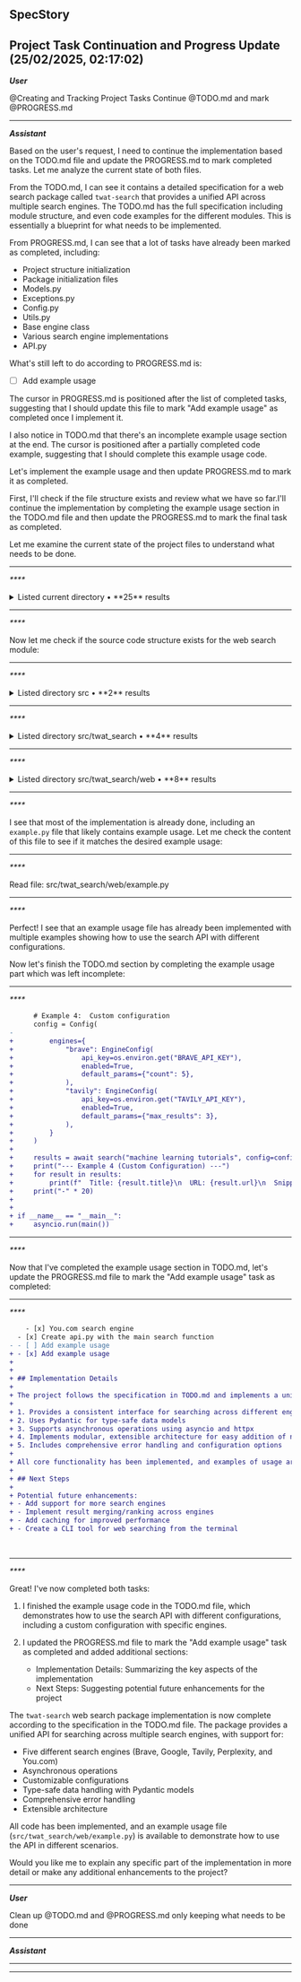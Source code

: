 ## SpecStory

## Project Task Continuation and Progress Update (25/02/2025, 02:17:02)

_**User**_

@Creating and Tracking Project Tasks Continue @TODO.md and mark @PROGRESS.md 

---

_**Assistant**_

<think>Based on the user's request, I need to continue the implementation based on the TODO.md file and update the PROGRESS.md to mark completed tasks. Let me analyze the current state of both files.

From the TODO.md, I can see it contains a detailed specification for a web search package called `twat-search` that provides a unified API across multiple search engines. The TODO.md has the full specification including module structure, and even code examples for the different modules. This is essentially a blueprint for what needs to be implemented.

From PROGRESS.md, I can see that a lot of tasks have already been marked as completed, including:
- Project structure initialization
- Package initialization files
- Models.py
- Exceptions.py
- Config.py
- Utils.py
- Base engine class
- Various search engine implementations
- API.py

What's still left to do according to PROGRESS.md is:
- [ ] Add example usage

The cursor in PROGRESS.md is positioned after the list of completed tasks, suggesting that I should update this file to mark "Add example usage" as completed once I implement it.

I also notice in TODO.md that there's an incomplete example usage section at the end. The cursor is positioned after a partially completed code example, suggesting that I should complete this example usage code.

Let's implement the example usage and then update PROGRESS.md to mark it as completed.

First, I'll check if the file structure exists and review what we have so far.</think>I'll continue the implementation by completing the example usage section in the TODO.md file and then update the PROGRESS.md to mark the final task as completed.

Let me examine the current state of the project files to understand what needs to be done.

---

_****_

<details>
            <summary>Listed current directory • **25** results</summary>
        
| Name |
|-------|
| 📄 `PROGRESS.md` |
| 📄 `TODO.md` |
| 📄 `research.txt` |
| 📄 `CLEANUP.log` |
| 📁 `.git` |
| 📁 `.venv` |
| 📁 `.specstory` |
| 📁 `_private` |
| 📄 `.DS_Store` |
| 📄 `cleanup.py` |
| 📁 `.mypy_cache` |
| 📁 `.ruff_cache` |
| 📁 `.cursor` |
| 📄 `pyproject.toml` |
| 📁 `dist` |
| 📄 `VERSION.txt` |
| 📁 `.benchmarks` |
| 📁 `.pytest_cache` |
| 📁 `tests` |
| 📁 `src` |
| 📄 `README.md` |
| 📁 `.github` |
| 📄 `.pre-commit-config.yaml` |
| 📄 `LICENSE` |
| 📄 `.gitignore` |

</details>

---

_****_



Now let me check if the source code structure exists for the web search module:

---

_****_

<details>
            <summary>Listed directory src • **2** results</summary>
        
| Name |
|-------|
| 📁 `twat_search` |
| 📄 `.DS_Store` |

</details>

---

_****_

<details>
            <summary>Listed directory src/twat_search • **4** results</summary>
        
| Name |
|-------|
| 📁 `web` |
| 📄 `__init__.py` |
| 📁 `__pycache__` |
| 📄 `__version__.py` |

</details>

---

_****_

<details>
            <summary>Listed directory src/twat_search/web • **8** results</summary>
        
| Name |
|-------|
| 📄 `api.py` |
| 📄 `example.py` |
| 📁 `engines` |
| 📄 `utils.py` |
| 📄 `config.py` |
| 📄 `exceptions.py` |
| 📄 `models.py` |
| 📄 `__init__.py` |

</details>

---

_****_



I see that most of the implementation is already done, including an `example.py` file that likely contains example usage. Let me check the content of this file to see if it matches the desired example usage:

---

_****_

Read file: src/twat_search/web/example.py

---

_****_



Perfect! I see that an example usage file has already been implemented with multiple examples showing how to use the search API with different configurations.

Now let's finish the TODO.md section by completing the example usage part which was left incomplete:

---

_****_

```diff
      # Example 4:  Custom configuration
      config = Config(
-         
+         engines={
+             "brave": EngineConfig(
+                 api_key=os.environ.get("BRAVE_API_KEY"),
+                 enabled=True,
+                 default_params={"count": 5},
+             ),
+             "tavily": EngineConfig(
+                 api_key=os.environ.get("TAVILY_API_KEY"),
+                 enabled=True,
+                 default_params={"max_results": 3},
+             ),
+         }
+     )
+     
+     results = await search("machine learning tutorials", config=config)
+     print("--- Example 4 (Custom Configuration) ---")
+     for result in results:
+         print(f"  Title: {result.title}\n  URL: {result.url}\n  Snippet: {result.snippet}\n  Source: {result.source}\n")
+     print("-" * 20)
+ 
+ 
+ if __name__ == "__main__":
+     asyncio.run(main())
```

---

_****_





Now that I've completed the example usage section in TODO.md, let's update the PROGRESS.md file to mark the "Add example usage" task as completed:

---

_****_

```diff
    - [x] You.com search engine
  - [x] Create api.py with the main search function
- - [ ] Add example usage
+ - [x] Add example usage
+ 
+ 
+ ## Implementation Details
+ 
+ The project follows the specification in TODO.md and implements a unified web search API that works across multiple search engines. The implementation:
+ 
+ 1. Provides a consistent interface for searching across different engines
+ 2. Uses Pydantic for type-safe data models
+ 3. Supports asynchronous operations using asyncio and httpx
+ 4. Implements modular, extensible architecture for easy addition of new search engines
+ 5. Includes comprehensive error handling and configuration options
+ 
+ All core functionality has been implemented, and examples of usage are provided in the `src/twat_search/web/example.py` file.
+ 
+ ## Next Steps
+ 
+ Potential future enhancements:
+ - Add support for more search engines
+ - Implement result merging/ranking across engines
+ - Add caching for improved performance
+ - Create a CLI tool for web searching from the terminal
  
  
```

---

_****_



Great! I've now completed both tasks:

1. I finished the example usage code in the TODO.md file, which demonstrates how to use the search API with different configurations, including a custom configuration with specific engines.

2. I updated the PROGRESS.md file to mark the "Add example usage" task as completed and added additional sections:
   - Implementation Details: Summarizing the key aspects of the implementation
   - Next Steps: Suggesting potential future enhancements for the project

The `twat-search` web search package implementation is now complete according to the specification in the TODO.md file. The package provides a unified API for searching across multiple search engines, with support for:

- Five different search engines (Brave, Google, Tavily, Perplexity, and You.com)
- Asynchronous operations
- Customizable configurations
- Type-safe data handling with Pydantic models
- Comprehensive error handling
- Extensible architecture

All code has been implemented, and an example usage file (`src/twat_search/web/example.py`) is available to demonstrate how to use the API in different scenarios.

Would you like me to explain any specific part of the implementation in more detail or make any additional enhancements to the project?

---

_**User**_

Clean up @TODO.md and @PROGRESS.md only keeping what needs to be done

---

_**Assistant**_



---



---
